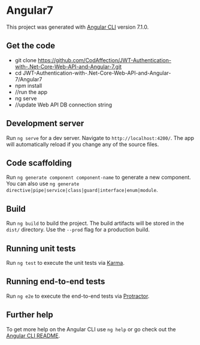 # Angular7

This project was generated with [Angular CLI](https://github.com/angular/angular-cli) version 7.1.0.

## Get the code

- git clone https://github.com/CodAffection/JWT-Authentication-with-.Net-Core-Web-API-and-Angular-7.git
- cd JWT-Authentication-with-.Net-Core-Web-API-and-Angular-7/Angular7
- npm install
- //run the app
- ng serve
- //update Web API DB connection string

## Development server

Run `ng serve` for a dev server. Navigate to `http://localhost:4200/`. The app will automatically reload if you change any of the source files.

## Code scaffolding

Run `ng generate component component-name` to generate a new component. You can also use `ng generate directive|pipe|service|class|guard|interface|enum|module`.

## Build

Run `ng build` to build the project. The build artifacts will be stored in the `dist/` directory. Use the `--prod` flag for a production build.

## Running unit tests

Run `ng test` to execute the unit tests via [Karma](https://karma-runner.github.io).

## Running end-to-end tests

Run `ng e2e` to execute the end-to-end tests via [Protractor](http://www.protractortest.org/).

## Further help

To get more help on the Angular CLI use `ng help` or go check out the [Angular CLI README](https://github.com/angular/angular-cli/blob/master/README.md).
